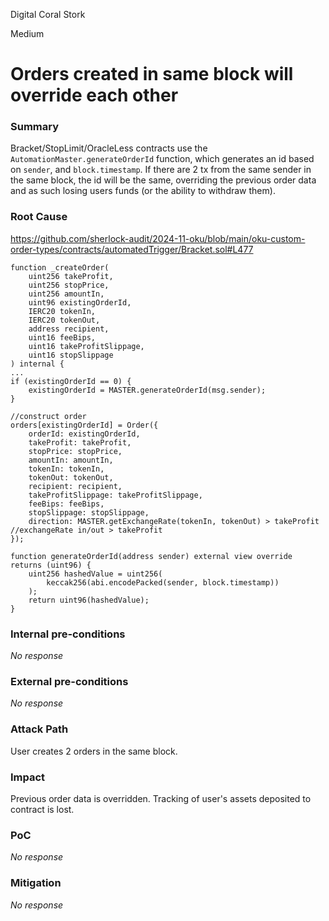 Digital Coral Stork

Medium

# Orders created in same block will override each other

### Summary

Bracket/StopLimit/OracleLess contracts use the `AutomationMaster.generateOrderId` function, which generates an id based on `sender`, and `block.timestamp`. If there are 2 tx from the same sender in the same block, the id will be the same, overriding the previous order data and as such losing users funds (or the ability to withdraw them).

### Root Cause

https://github.com/sherlock-audit/2024-11-oku/blob/main/oku-custom-order-types/contracts/automatedTrigger/Bracket.sol#L477
```solidity
function _createOrder(
    uint256 takeProfit,
    uint256 stopPrice,
    uint256 amountIn,
    uint96 existingOrderId,
    IERC20 tokenIn,
    IERC20 tokenOut,
    address recipient,
    uint16 feeBips,
    uint16 takeProfitSlippage,
    uint16 stopSlippage
) internal {
...
if (existingOrderId == 0) {
    existingOrderId = MASTER.generateOrderId(msg.sender);
}

//construct order
orders[existingOrderId] = Order({
    orderId: existingOrderId,
    takeProfit: takeProfit,
    stopPrice: stopPrice,
    amountIn: amountIn,
    tokenIn: tokenIn,
    tokenOut: tokenOut,
    recipient: recipient,
    takeProfitSlippage: takeProfitSlippage,
    feeBips: feeBips,
    stopSlippage: stopSlippage,
    direction: MASTER.getExchangeRate(tokenIn, tokenOut) > takeProfit //exchangeRate in/out > takeProfit
});
```
```solidity
function generateOrderId(address sender) external view override returns (uint96) {
    uint256 hashedValue = uint256(
        keccak256(abi.encodePacked(sender, block.timestamp))
    );
    return uint96(hashedValue);
}
```

### Internal pre-conditions

_No response_

### External pre-conditions

_No response_

### Attack Path

User creates 2 orders in the same block.

### Impact

Previous order data is overridden. Tracking of user's assets deposited to contract is lost.

### PoC

_No response_

### Mitigation

_No response_